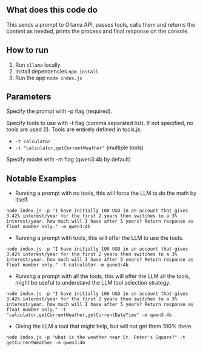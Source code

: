 ## What does this code do

This sends a prompt to Ollama API, passes tools, calls them and returns the content as needed, prints the process and final response on the console.

## How to run

1) Run ```ollama``` locally
2) Install dependencies ```npm install```
3) Run the app ```node index.js```

## Parameters

Specify the prompt with -p flag (required).

Specify tools to use with -t flag (comma separated list). If not specified, no tools are used (!). Tools are entirely defined in tools.js.

-  ```-t calculator```
-  ```-t "calculator,getCurrentWeather"``` (multiple tools)

Specify model with -m flag (qwen3:4b by default)

## Notable Examples

- Running a prompt with no tools, this will force the LLM to do the math by itself.

```
node index.js -p "I have initially 100 USD in an account that gives 3.42% interest/year for the first 2 years then switches to a 3% interest/year. how much will I have after 5 years? Return response as float number only." -m qwen3:4b
```

- Running a prompt with tools, this will offer the LLM to use the tools.

```
node index.js -p "I have initially 100 USD in an account that gives 3.42% interest/year for the first 2 years then switches to a 3% interest/year. how much will I have after 5 years? Return response as float number only." -t calculator -m qwen3:4b
```

- Running a prompt with all the tools, this will offer the LLM all the tools, might be useful to understand the LLM tool selection strategy.

```
node index.js -p "I have initially 100 USD in an account that gives 3.42% interest/year for the first 2 years then switches to a 3% interest/year. how much will I have after 5 years? Return response as float number only." -t "calculator,getCurrentWeather,getCurrentDateTime" -m qwen3:4b
```

- Giving the LLM a tool that might help, but will not get them 100% there.

```
node index.js -p "what is the weather near St. Peter's Square?" -t getCurrentWeather -m qwen3:4b
```

